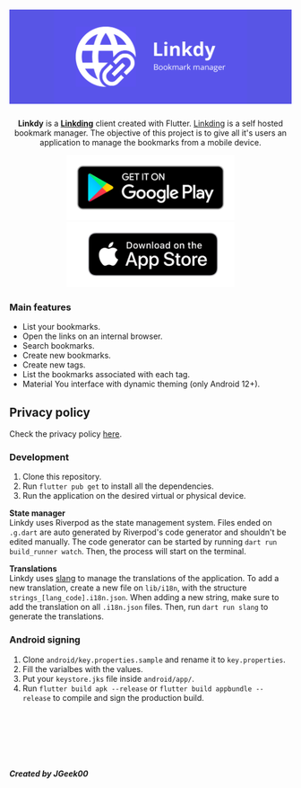<h1 align="center">
  <img src="assets/other/banner.png" />
</h1>

<p align="center">
  <b>Linkdy</b> is a <a href="https://github.com/sissbruecker/linkding" target="_blank" rel="noopener noreferrer"><b>Linkding</b></a> client created with Flutter. <a href="https://github.com/sissbruecker/linkding" target="_blank" rel="noopener noreferrer">Linkding</a> is a self hosted bookmark manager. The objective of this project is to give all it's users an application to manage the bookmarks from a mobile device.
</p>

<p align="center">
  <a href="https://play.google.com/store/apps/details?id=com.jgeek00.linkdy" target="_blank" rel="noopener noreferrer">
    <img src="/assets/other/get_google_play.png" width="300px">
  </a>
  <a href="https://apps.apple.com/us/app/linkdy/id6479930976" target="_blank" rel="noopener noreferrer">
    <img src="/assets/other/get-appstore.png" width="300px">
  </a>
</p>

### Main features
<ul>
  <li>List your bookmarks.</li>
  <li>Open the links on an internal browser.</li>
  <li>Search bookmarks.</li>
  <li>Create new bookmarks.</li>
  <li>Create new tags.</li>
  <li>List the bookmarks associated with each tag.</li>
  <li>Material You interface with dynamic theming (only Android 12+).</li>
</ul>

## Privacy policy
Check the privacy policy [here](https://github.com/JGeek00/linkdy/wiki/Privacy-policy).

### Development
1. Clone this repository.
2. Run ``flutter pub get`` to install all the dependencies.
3. Run the application on the desired virtual or physical device.

<p>
  <b>State manager</b> 
  <br>
  Linkdy uses Riverpod as the state management system. Files ended on <code>.g.dart</code> are auto generated by Riverpod's code generator and shouldn't be edited manually.
  The code generator can be started by running <code>dart run build_runner watch</code>. Then, the process will start on the terminal.
</p>
<p>
  <b>Translations</b>
  <br>
  Linkdy uses <a href="https://pub.dev/packages/slang">slang</a> to manage the translations of the application. To add a new translation, create a new file on <code>lib/i18n</code>, with the structure <code>strings_[lang_code].i18n.json</code>. When adding a new string, make sure to add the translation on all <code>.i18n.json</code> files. Then, run <code>dart run slang</code> to generate the translations.
</p>

### Android signing
1. Clone ``android/key.properties.sample`` and rename it to ``key.properties``.
2. Fill the varialbes with the values.
3. Put your ``keystore.jks`` file inside ``android/app/``.
4. Run ``flutter build apk --release`` or ``flutter build appbundle --release`` to compile and sign the production build.

<br>
<br>
<br>
<br>
<br>

##### Created by JGeek00